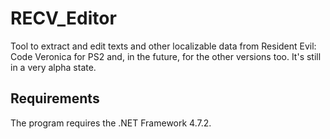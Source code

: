 # RECV_Editor
Tool to extract and edit texts and other localizable data from Resident Evil: Code Veronica for PS2 and, in the future, for the other versions too. It's still in a very alpha state.

## Requirements
The program requires the .NET Framework 4.7.2.